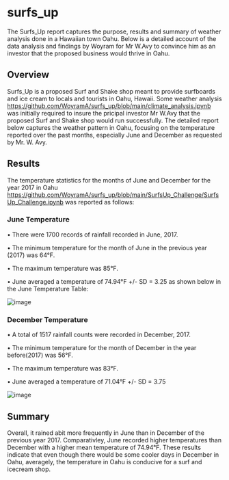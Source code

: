 # surfs_up
The Surfs_Up report captures the purpose, results and summary of weather analysis done in a Hawaiian town Oahu. Below is a detailed account of the data analysis and findings by Woyram for Mr W.Avy to convince him as an investor that the proposed business would thrive in Oahu.

## Overview
Surfs_Up is a proposed Surf and Shake shop meant to provide surfboards and ice cream to locals and tourists in Oahu, Hawaii. Some weather analysis https://github.com/WoyramA/surfs_up/blob/main/climate_analysis.ipynb was initially required to insure the pricipal investor Mr W.Avy that the proposed Surf and Shake shop would run successfully. The detailed report below captures the weather pattern in Oahu, focusing on the temperature reported over the past months, especially June and December as requested by Mr. W. Avy. 


## Results
The temperature statistics for the months of June and December for the year 2017 in Oahu https://github.com/WoyramA/surfs_up/blob/main/SurfsUp_Challenge/SurfsUp_Challenge.ipynb   was reported as follows:

### June Temperature
•	There were 1700 records of rainfall recorded in June, 2017.

•	The minimum temperature for the month of June in the previous year (2017) was 64°F.

•	The maximum temperature was 85°F. 

•	June averaged a temperature of 74.94°F +/- SD = 3.25 as shown below in the June Temperature Table:


![image](https://user-images.githubusercontent.com/114967995/218862935-a48bd604-3a91-4f92-ab36-97bd43a9db9d.png)



### December Temperature 
•	A total of 1517 rainfall counts were recorded in December, 2017.

•	The minimum temperature for the month of December in the year before(2017) was 56°F.

•	The maximum temperature was 83°F. 

•	June averaged a temperature of 71.04°F +/- SD = 3.75 

![image](https://user-images.githubusercontent.com/114967995/218862984-7782e683-1f46-4a01-b29c-4896b20ba6e7.png)


## Summary
Overall, it rained abit more frequently in June than in December of the previous year 2017. Comparativley, June recorded higher temperatures than December with a higher mean temperature of 74.94°F. These results indicate that even though there would be some cooler days in December in Oahu, averagely, the temperature in Oahu is conducive for a surf and icecream shop.
